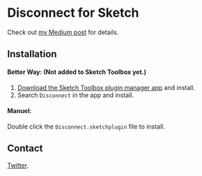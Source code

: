 # Disconnect for Sketch

Check out [my Medium post](http://sketchtoolbox.com) for details.

## Installation

#### Better Way: (Not added to Sketch Toolbox yet.)
1. [Download the Sketch Toolbox plugin manager app](http://sketchtoolbox.com) and install.
2. Search `Disconnect` in the app and install.

#### Manuel:
Double click the `Disconnect.sketchplugin` file to install.

## Contact

[Twitter](https://twitter.com/einancunlu).